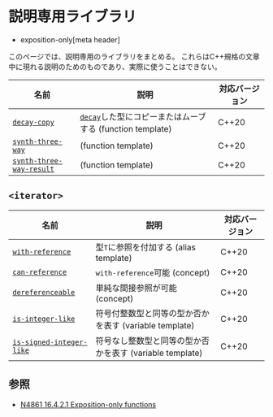 # 説明専用ライブラリ
* exposition-only[meta header]

このページでは、説明専用のライブラリをまとめる。
これらはC++規格の文章中に現れる説明のためのものであり、実際に使うことはできない。

| 名前                                                                  | 説明                    | 対応バージョン |
|-----------------------------------------------------------------------|-------------------------|----------------|
| [`decay-copy`](exposition-only/decay-copy.md)                         | [`decay`](/reference/type_traits/decay.md)した型にコピーまたはムーブする (function template)     | C++20          |
| [`synth-three-way`](exposition-only/synth-three-way.md.nolink)               | (function template)     | C++20          |
| [`synth-three-way-result`](exposition-only/synth-three-way-result.md.nolink) | (function template)     | C++20          |

## `<iterator>`

| 名前                         | 説明                                            | 対応バージョン |
|------------------------------|-------------------------------------------------|----------------|
| [`with-reference`](iterator/dereferenceable.md)   | 型`T`に参照を付加する (alias template)               | C++20          |
| [`can-reference`](iterator/dereferenceable.md) | `with-reference`可能 (concept) | C++20 |
| [`dereferenceable`](iterator/dereferenceable.md) | 単純な間接参照が可能 (concept)           | C++20          |
| [`is-integer-like`](iterator/is_integer_like.md) | 符号付整数型と同等の型か否かを表す (variable template)           | C++20          |
| [`is-signed-integer-like`](iterator/is_integer_like.md) | 符号なし整数型と同等の型か否かを表す (variable template)           | C++20          |

## 参照
- [N4861 16.4.2.1 Exposition-only functions](https://timsong-cpp.github.io/cppwp/n4861/expos.only.func)
